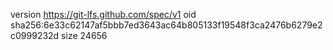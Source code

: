 version https://git-lfs.github.com/spec/v1
oid sha256:6e33c62147af5bbb7ed3643ac64b805133f19548f3ca2476b6279e2c0999232d
size 24656
